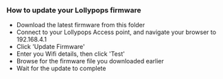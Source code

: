 ### How to update your Lollypops firmware

* Download the latest firmware from this folder
* Connect to your Lollypops Access point, and navigate your browser to 192.168.4.1
* Click 'Update Firmware'
* Enter you Wifi details, then click 'Test'
* Browse for the firmware file you downloaded earlier
* Wait for the update to complete
